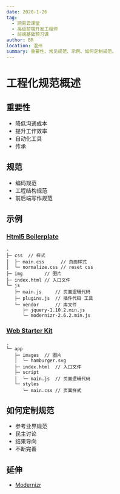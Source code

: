 ```yaml
---
date: 2020-1-26
tag: 
  - 网易云课堂
  - 高级前端开发工程师
  - 前端基础预习课
author: BR
location: 温州
summary: 重要性、常见规范、示例、如何定制规范。
---
```


# 工程化规范概述

## 重要性

* 降低沟通成本
* 提升工作效率
* 自动化工具
* 传承

## 规范

* 编码规范
* 工程结构规范
* 前后端写作规范

## 示例

### [Html5 Boilerplate](https://html5boilerplate.com)

```
.
├─ css  // 样式
│  ├─ main.css      // 页面样式
│  └─ normalize.css // reset css
├─ img        // 图片
├─ index.html // 入口文件
└─ js
   ├─ main.js     // 页面逻辑代码
   ├─ plugins.js  // 插件代码 工具 
   └─ vendor      // 库文件
      ├─ jquery-1.10.2.min.js
      └─ modernizr-2.6.2.min.js
```

### [Web Starter Kit](https://github.com/google/web-starter-kit)

```
.
└─ app
   ├─ images  // 图片
   │  └─ hamburger.svg 
   ├─ index.html  // 入口文件
   ├─ script
   │  └─ main.js  // 页面逻辑代码
   └─ styles
      └─ main.css // 页面样式

```

## 如何定制规范

* 参考业界规范
* 民主讨论
* 结果导向
* 不断完善

## 延伸

* [Modernizr](https://modernizr.com/)